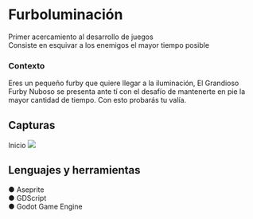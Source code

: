 <h1>Furboluminación</h1>
Primer acercamiento al desarrollo de juegos<br>
Consiste en esquivar a los enemigos el mayor tiempo posible
<h3> Contexto</h3>
Eres un pequeño furby que quiere llegar a la iluminación, El Grandioso Furby Nuboso se presenta ante tí con el desafío de mantenerte en pie la mayor cantidad de tiempo. Con esto probarás tu valía.
<h2>Capturas</h2>
Inicio
<img src="https://i.ibb.co/d4Pv9qz/primerapantalla.jpg"></a>

<h2>Lenguajes y herramientas</h2>

● Aseprite<br>
● GDScript<br>
● Godot Game Engine<br>
